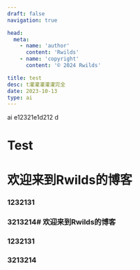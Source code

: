 ```yaml
---
draft: false
navigation: true

head:
  meta:
    - name: 'author'
      content: 'Rwilds'
    - name: 'copyright'
      content: '© 2024 Rwilds'

title: test
desc: t灌灌灌灌灌完全
date: 2023-10-13
type: ai
---
```


ai e12321e1d212 d

<!--more-->

# Test
# 欢迎来到Rwilds的博客

### 1232131

### 3213214# 欢迎来到Rwilds的博客

### 1232131

### 3213214
